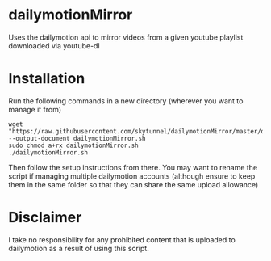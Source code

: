 # dailymotionMirror
Uses the dailymotion api to mirror videos from a given youtube playlist downloaded via youtube-dl

# Installation
Run the following commands in a new directory (wherever you want to manage it from)
    
    wget "https://raw.githubusercontent.com/skytunnel/dailymotionMirror/master/dailymotionMirror.sh" --output-document dailymotionMirror.sh
    sudo chmod a+rx dailymotionMirror.sh
    ./dailymotionMirror.sh

Then follow the setup instructions from there.  You may want to rename the script if managing multiple dailymotion accounts (although ensure to keep them in the same folder so that they can share the same upload allowance)

# Disclaimer
I take no responsibility for any prohibited content that is uploaded to dailymotion as a result of using this script.
